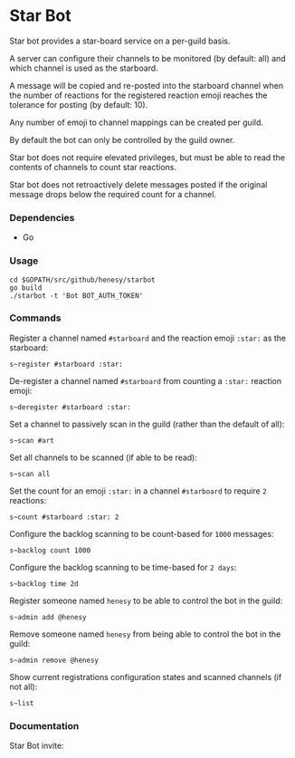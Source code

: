 # Star Bot

Star bot provides a star-board service on a per-guild basis.

A server can configure their channels to be monitored (by default: all) and which channel is used as the starboard. 

A message will be copied and re-posted into the starboard channel when the number of reactions for the registered reaction emoji reaches the tolerance for posting (by default: 10). 

Any number of emoji to channel mappings can be created per guild. 

By default the bot can only be controlled by the guild owner. 

Star bot does not require elevated privileges, but must be able to read the contents of channels to count star reactions. 

Star bot does not retroactively delete messages posted if the original message drops below the required count for a channel. 

### Dependencies

* Go

### Usage

```
cd $GOPATH/src/github/henesy/starbot
go build
./starbot -t 'Bot BOT_AUTH_TOKEN'
```
### Commands

Register a channel named `#starboard` and the reaction emoji `:star:` as the starboard:

	s~register #starboard :star: 

De-register a channel named `#starboard` from counting a `:star:` reaction emoji:

	s~deregister #starboard :star:

Set a channel to passively scan in the guild (rather than the default of all):

	s~scan #art

Set all channels to be scanned (if able to be read):

	s~scan all

Set the count for an emoji `:star:` in a channel `#starboard` to require `2` reactions:

	s~count #starboard :star: 2

Configure the backlog scanning to be count-based for `1000` messages:

	s~backlog count 1000

Configure the backlog scanning to be time-based for `2 days`:

	s~backlog time 2d

Register someone named `henesy` to be able to control the bot in the guild:

	s~admin add @henesy

Remove someone named `henesy` from being able to control the bot in the guild:

	s~admin remove @henesy

Show current registrations configuration states and scanned channels (if not all):

	s~list

### Documentation

Star Bot invite: 
